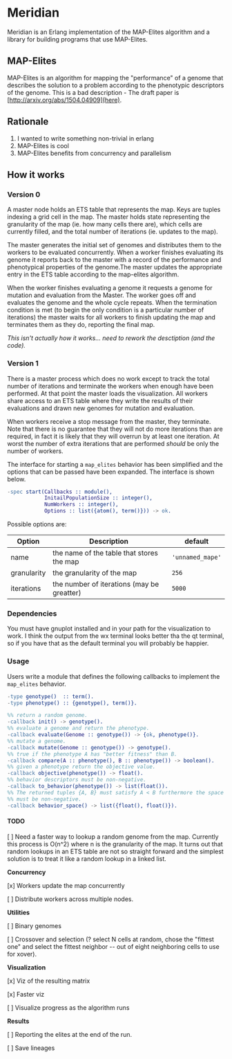 # Meridian

Meridian is an Erlang implementation of the MAP-Elites algorithm
and a library for building programs that use MAP-Elites.

## MAP-Elites

MAP-Elites is an algorithm for mapping the "performance" of a genome
that describes the solution to a problem according to the phenotypic
descriptors of the genome. This is a bad description - The draft paper
is [http://arxiv.org/abs/1504.04909](here).

## Rationale

1. I wanted to write something non-trivial in erlang
2. MAP-Elites is cool
3. MAP-Elites benefits from concurrency and parallelism

## How it works

### Version 0

A master node holds an ETS table that represents the map. Keys are
tuples indexing a grid cell in the map. The master holds state
representing the granularity of the map (ie. how many cells there
are), which cells are currently filled, and the total number of
iterations (ie. updates to the map).

The master generates the initial set of genomes and distributes them
to the workers to be evaluated concurrently. When a worker finishes
evaluating its genome it reports back to the master with a record of
the performance and phenotypical properties of the genome.The master
updates the appropriate entry in the ETS table according to the
map-elites algorithm.

When the worker finishes evaluating a genome it requests a genome for
mutation and evaluation from the Master. The worker goes off and
evaluates the genome and the whole cycle repeats. When the termination
condition is met (to begin the only condition is a particular number
of iterations) the master waits for all workers to finish updating the
map and terminates them as they do, reporting the final map.

*This isn't actually how it works... need to rework the desctiption
(and the code).*

### Version 1
There is a master process which does no work except to track the total 
number of iterations and terminate the workers when enough have been 
performed. At that point the master loads the visualization. All workers 
share access to an ETS table where they write the results of their 
evaluations and drawn new genomes for mutation and evaluation.

When workers receive a stop message from the master, they terminate. 
Note that there is no guarantee that they will not do more iterations 
than are required, in fact it is likely that they will overrun by at least
one iteration. At worst the number of extra iterations that are performed 
_should_ be only the number of workers. 

The interface for starting a `map_elites` behavior has been simplified and 
the options that can be passed have been expanded. The interface is shown below.

```erlang
-spec start(Callbacks :: module(), 
            InitailPopulationSize :: integer(), 
            NumWorkers :: integer(), 
            Options :: list({atom(), term()})) -> ok.
```

Possible options are:

Option      | Description                               | default
------      | -----------                               | ----
name        | the name of the table that stores the map | `'unnamed_mape'`
granularity | the granularity of the map                | `256`
iterations  | the number of iterations (may be greatter)| `5000`

### Dependencies

You must have gnuplot installed and in your path for the visualization to work.
I think the output from the wx terminal looks better tha the qt terminal, so 
if you have that as the default terminal you will probably be happier.

### Usage
Users write a module that defines the following callbacks to implement
the `map_elites` behavior.

```erlang
-type genotype()  :: term().
-type phenotype() :: {genotype(), term()}.

%% return a random genome.
-callback init() -> genotype().
%% evaluate a genome and return the phenotype.
-callback evaluate(Genome :: genotype()) -> {ok, phenotype()}.
%% mutate a genome.
-callback mutate(Genome :: genotype()) -> genotype().
%% true if the phenotype A has "better fitness" than B.
-callback compare(A :: phenotype(), B :: phenotype()) -> boolean().
%% given a phenotype return the objective value.
-callback objective(phenotype()) -> float().
%% behavior descriptors must be non-negative.
-callback to_behavior(phenotype()) -> list(float()).
%% The returned tuples {A, B} must satisfy A < B furthermore the space
%% must be non-negative.
-callback behavior_space() -> list({float(), float()}).
```

#### TODO
[ ] Need a faster way to lookup a random genome from the map. Currently this process is 
    O(n^2) where n is the granularity of the map. It turns out that random lookups in an
    ETS table are not so straight forward and the simplest solution is to treat it like 
    a random lookup in a linked list.

**Concurrency**
    
[x] Workers update the map concurrently

[ ] Distribute workers across multiple nodes.

**Utilities**

[ ] Binary genomes

[ ] Crossover and selection (? select N cells at random, chose the
"fittest one" and select the fittest neighbor -- out of eight
neighboring cells to use for xover).

**Visualization**

[x] Viz of the resulting matrix

[x] Faster viz

[ ] Visualize progress as the algorithm runs

**Results**

[ ] Reporting the elites at the end of the run.

[ ] Save lineages




